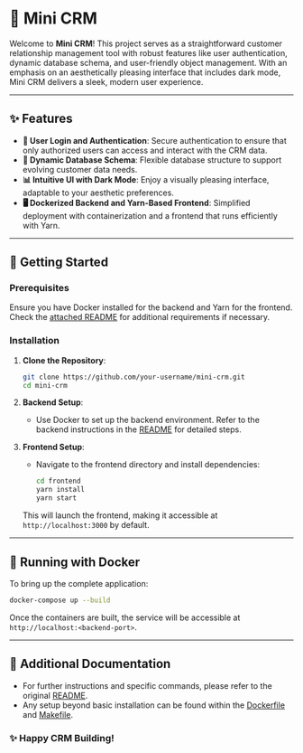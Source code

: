 
# 📘 Mini CRM

Welcome to **Mini CRM**! This project serves as a straightforward customer relationship management tool with robust features like user authentication, dynamic database schema, and user-friendly object management. With an emphasis on an aesthetically pleasing interface that includes dark mode, Mini CRM delivers a sleek, modern user experience.

---

## ✨ Features

- **🔐 User Login and Authentication**: Secure authentication to ensure that only authorized users can access and interact with the CRM data.
- **🔧 Dynamic Database Schema**: Flexible database structure to support evolving customer data needs.
- **📊 Intuitive UI with Dark Mode**: Enjoy a visually pleasing interface, adaptable to your aesthetic preferences.
- **🖥️ Dockerized Backend and Yarn-Based Frontend**: Simplified deployment with containerization and a frontend that runs efficiently with Yarn.

---

## 🚀 Getting Started

### Prerequisites
Ensure you have Docker installed for the backend and Yarn for the frontend. Check the [attached README](README.md) for additional requirements if necessary.

### Installation

1. **Clone the Repository**:
   ```bash
   git clone https://github.com/your-username/mini-crm.git
   cd mini-crm
   ```

2. **Backend Setup**:
   - Use Docker to set up the backend environment. Refer to the backend instructions in the [README](README.md) for detailed steps.

3. **Frontend Setup**:
   - Navigate to the frontend directory and install dependencies:
     ```bash
     cd frontend
     yarn install
     yarn start
     ```

   This will launch the frontend, making it accessible at `http://localhost:3000` by default.

---

## 🐳 Running with Docker

To bring up the complete application:

```bash
docker-compose up --build
```

Once the containers are built, the service will be accessible at `http://localhost:<backend-port>`.

---

## 📜 Additional Documentation

- For further instructions and specific commands, please refer to the original [README](README.md).
- Any setup beyond basic installation can be found within the [Dockerfile](Dockerfile) and [Makefile](Makefile).

### ✨ Happy CRM Building!
